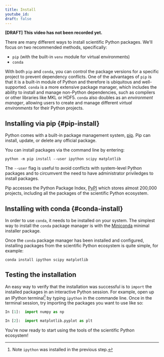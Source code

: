 ```yaml
---
title: Install
youtube_id:
draft: false
---
```


**[DRAFT] This video has not been recorded yet.**

There are many different ways to install scientific Python packages. We'll
focus on two recommended methods, specifically:

- `pip` (with the built-in `venv` module for virtual environments)
- `conda`

With both `pip` and `conda`, you can control the package versions for a specific
project to prevent dependency conflicts.
One of the advantages of `pip` is that it is a built-in module of Python and
therefore is ubiquitous and well-supported.
`conda` is a more extensive package manager, which includes the ability to
install and manage non-Python dependencies, such as compilers or other
libraries like MKL or HDF5.
`conda` also doubles as an *environment manager*, allowing users to create and
manage different *virtual environments* for their Python projects.

## Installing via pip {#pip-install}

Python comes with a built-in package management system,
[pip](https://pip.pypa.io/en/stable).
Pip can install, update, or delete any official package.

You can install packages via the command line by entering:

    python -m pip install --user ipython scipy matplotlib

The `--user` flag is useful to avoid conflicts with system-level Python packages
and to circumvent the need to have administrator priviledges to install packages.

Pip accesses the Python Package Index, [PyPI](https://pypi.org/) which
stores almost 200,000 projects, including all the packages of the scientific
Python ecosystem.

## Installing with conda {#conda-install}

In order to use `conda`, it needs to be installed on your system.
The simplest way to install the `conda` package manager is with the
[Miniconda](https://docs.conda.io/en/latest/miniconda.html) minimal installer
package.

Once the `conda` package manager has been installed and configured, installing
packages from the scientific Python ecosystem is quite simple, for example:

    conda install ipython scipy matplotlib

## Testing the installation

An easy way to verify that the installation was successful is to `import` the
installed packages in an interactive Python session.
For example, open up an IPython terminal[^1] by typing `ipython` in the
commande line.
Once in the terminal session, try importing the packages you want to use like
so:

```python
In [1]:  import numpy as np

In [2]:  import matplotlib.pyplot as plt
```

You're now ready to start using the tools of the scientific Python ecosystem!

[^1]: Note `ipython` was installed in the previous step.
